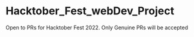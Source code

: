 # Hacktober_Fest_webDev_Project
Open to PRs for Hacktober Fest 2022. Only Genuine PRs will be accepted
